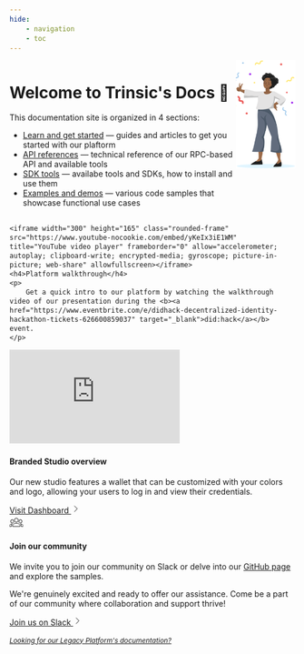 ```yaml
---
hide:
    - navigation
    - toc
---
```


<div style="display: flex; flex-wrap: wrap;">
<div style="display: flex; flex-direction: row; width: 100%; justify-content: space-between;">
  <div class="homepage-main-intro-text">
    <h1 style="font-weight: bold;">Welcome to Trinsic's Docs 👋</h1>
    <!-- <p>Build the future of identity with Trinsic, infrastructure for building amazing identity products using identity wallets and verifiable credentials.</p> -->
    <p>This documentation site is organized in 4 sections:</p>
    <ul>
        <li><a href="/learn">Learn and get started</a> &mdash; guides and articles to get you started with our plaftorm</li>
        <li><a href="/reference">API references</a> &mdash; technical reference of our RPC-based API and available tools</li>
        <li><a href="/sdk">SDK tools</a> &mdash; availabe tools and SDKs, how to install and use them</li>
        <li><a href="/examples">Examples and demos</a> &mdash; various code samples that showcase functional use cases</li>
    </ul>
  </div>
  <div class="homepage-main-image">
    <img src="/_static/images/person-welcome.png" width="150px"/>
  </div>
</div>
</div>

<div class="card-container">
  <div class="card">

    <iframe width="300" height="165" class="rounded-frame" src="https://www.youtube-nocookie.com/embed/yKeIx3iE1WM" title="YouTube video player" frameborder="0" allow="accelerometer; autoplay; clipboard-write; encrypted-media; gyroscope; picture-in-picture; web-share" allowfullscreen></iframe>
    <h4>Platform walkthrough</h4>
    <p>
        Get a quick intro to our platform by watching the walkthrough video of our presentation during the <b><a href="https://www.eventbrite.com/e/didhack-decentralized-identity-hackathon-tickets-626600859037" target="_blank">did:hack</a></b> event.
    </p>

  </div>
  <div class="card">
    <iframe width="300" height="165" class="rounded-frame" src="https://www.youtube.com/embed/GfNJgkGn_8Q" title="YouTube video player" frameborder="0" allow="accelerometer; autoplay; clipboard-write; encrypted-media; gyroscope; picture-in-picture; web-share" allowfullscreen></iframe>
    <h4>Branded Studio overview</h4>
    <p>Our new studio features a wallet that can be customized with your colors and logo, allowing your users to log in and view their credentials.</p>
    <a href="https://dashboard.trinsic.id" target="_blank" rel="noreferrer">
      Visit Dashboard
      <svg xmlns="http://www.w3.org/2000/svg" fill="none" viewBox="0 0 24 24" stroke-width="1.5" stroke="currentColor" width="1rem" height="1rem">
        <path stroke-linecap="round" stroke-linejoin="round" d="M8.25 4.5l7.5 7.5-7.5 7.5" />
      </svg>
    </a>
  </div>
    <div class="card">
    <svg xmlns="http://www.w3.org/2000/svg" fill="none" stroke-width="1" stroke="currentColor" width="1.5rem" height="1.5rem" viewBox="0 0 24 24"><path d="M12 5.5A3.5 3.5 0 0 1 15.5 9a3.5 3.5 0 0 1-3.5 3.5A3.5 3.5 0 0 1 8.5 9 3.5 3.5 0 0 1 12 5.5M5 8c.56 0 1.08.15 1.53.42-.15 1.43.27 2.85 1.13 3.96C7.16 13.34 6.16 14 5 14a3 3 0 0 1-3-3 3 3 0 0 1 3-3m14 0a3 3 0 0 1 3 3 3 3 0 0 1-3 3c-1.16 0-2.16-.66-2.66-1.62a5.536 5.536 0 0 0 1.13-3.96c.45-.27.97-.42 1.53-.42M5.5 18.25c0-2.07 2.91-3.75 6.5-3.75s6.5 1.68 6.5 3.75V20h-13v-1.75M0 20v-1.5c0-1.39 1.89-2.56 4.45-2.9-.59.68-.95 1.62-.95 2.65V20H0m24 0h-3.5v-1.75c0-1.03-.36-1.97-.95-2.65 2.56.34 4.45 1.51 4.45 2.9V20Z"></path></svg>
    <h4>Join our community</h4>
    <p>We invite you to join our community on Slack</a> or delve into our <a href="https://github.com/trinsic-id" target="_blank">GitHub page</a> and explore the samples.</p>
    <p>We're genuinely excited and ready to offer our assistance. Come be a part of our community where collaboration and support thrive!</p>
    <a href="https://join.slack.com/t/trinsiccommunity/shared_invite/zt-pcsdy7kn-h4vtdPEpqQUlmirU8FFzSQ" target="_blank" rel="noreferrer">
      Join us on Slack
      <svg xmlns="http://www.w3.org/2000/svg" fill="none" viewBox="0 0 24 24" stroke-width="1.5" stroke="currentColor" width="1rem" height="1rem">
        <path stroke-linecap="round" stroke-linejoin="round" d="M8.25 4.5l7.5 7.5-7.5 7.5" />
      </svg>
    </a>
  </div>
</div>

<a href="https://legacy.docs.trinsic.id/" target="_blank" style="font-style:italic; font-size: 0.85em">Looking for our Legacy Platform's documentation?</a>
